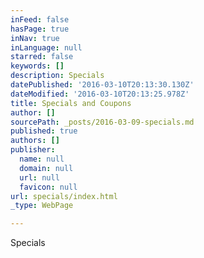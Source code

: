 ```yaml
---
inFeed: false
hasPage: true
inNav: true
inLanguage: null
starred: false
keywords: []
description: Specials
datePublished: '2016-03-10T20:13:30.130Z'
dateModified: '2016-03-10T20:13:25.978Z'
title: Specials and Coupons
author: []
sourcePath: _posts/2016-03-09-specials.md
published: true
authors: []
publisher:
  name: null
  domain: null
  url: null
  favicon: null
url: specials/index.html
_type: WebPage

---
```

Specials